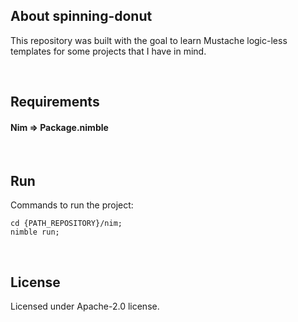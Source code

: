 ## About spinning-donut

This repository was built with the goal to learn Mustache logic-less templates for some projects that I have in mind.

&nbsp;


## Requirements

#### Nim => Package.nimble

&nbsp;


## Run

Commands to run the project:

```
cd {PATH_REPOSITORY}/nim;
nimble run;
```

&nbsp;


## License

Licensed under Apache-2.0 license.